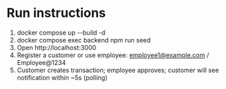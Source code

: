 # Run instructions
1. docker compose up --build -d
2. docker compose exec backend npm run seed
3. Open http://localhost:3000
4. Register a customer or use employee: employee1@example.com / Employee@1234
5. Customer creates transaction; employee approves; customer will see notification within ~5s (polling)
